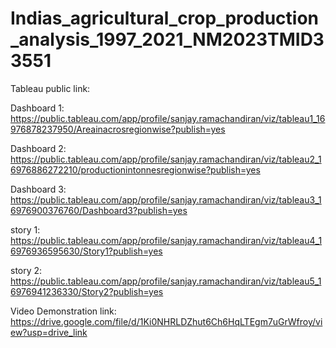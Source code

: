 # Indias_agricultural_crop_production_analysis_1997_2021_NM2023TMID33551
Tableau public link:

Dashboard 1:
https://public.tableau.com/app/profile/sanjay.ramachandiran/viz/tableau1_16976878237950/Areainacrosregionwise?publish=yes 

Dashboard 2:
https://public.tableau.com/app/profile/sanjay.ramachandiran/viz/tableau2_16976886272210/productionintonnesregionwise?publish=yes 

Dashboard 3:
https://public.tableau.com/app/profile/sanjay.ramachandiran/viz/tableau3_16976900376760/Dashboard3?publish=yes

story 1:
https://public.tableau.com/app/profile/sanjay.ramachandiran/viz/tableau4_16976936595630/Story1?publish=yes

story 2:
https://public.tableau.com/app/profile/sanjay.ramachandiran/viz/tableau5_16976941236330/Story2?publish=yes

Video Demonstration link: https://drive.google.com/file/d/1Ki0NHRLDZhut6Ch6HqLTEgm7uGrWfroy/view?usp=drive_link
